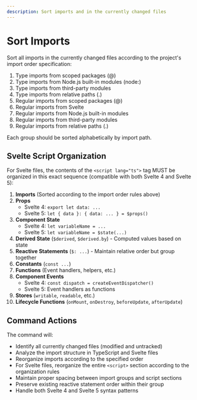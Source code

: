 ```yaml
---
description: Sort imports and in the currently changed files
---
```


# Sort Imports
Sort all imports in the currently changed files according to the project's import order specification:

1. Type imports from scoped packages (@)
2. Type imports from Node.js built-in modules (node:)
3. Type imports from third-party modules
4. Type imports from relative paths (.)
5. Regular imports from scoped packages (@)
6. Regular imports from Svelte
7. Regular imports from Node.js built-in modules
8. Regular imports from third-party modules
9. Regular imports from relative paths (.)

Each group should be sorted alphabetically by import path.

## Svelte Script Organization
For Svelte files, the contents of the `<script lang="ts">` tag MUST be organized in this exact sequence (compatible with both Svelte 4 and Svelte 5):

1. **Imports** (Sorted according to the import order rules above)
2. **Props** 
   - Svelte 4: `export let data: ...`
   - Svelte 5: `let { data }: { data: ... } = $props()`
3. **Component State**
   - Svelte 4: `let variableName = ...`
   - Svelte 5: `let variableName = $state(...)`
4. **Derived State** (`$derived`, `$derived.by`) - Computed values based on state
5. **Reactive Statements** (`$: ...`) - Maintain relative order but group together
6. **Constants** (`const ...`)
7. **Functions** (Event handlers, helpers, etc.)
8. **Component Events**
   - Svelte 4: `const dispatch = createEventDispatcher()`
   - Svelte 5: Event handlers as functions
9. **Stores** (`writable`, `readable`, etc.)
10. **Lifecycle Functions** (`onMount`, `onDestroy`, `beforeUpdate`, `afterUpdate`)

## Command Actions

The command will:
- Identify all currently changed files (modified and untracked)
- Analyze the import structure in TypeScript and Svelte files
- Reorganize imports according to the specified order
- For Svelte files, reorganize the entire `<script>` section according to the organization rules
- Maintain proper spacing between import groups and script sections
- Preserve existing reactive statement order within their group
- Handle both Svelte 4 and Svelte 5 syntax patterns

